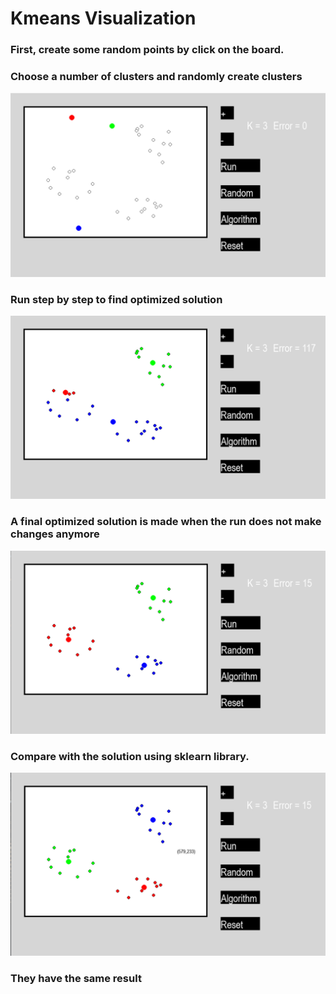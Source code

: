 # Kmeans Visualization
### First, create some random points by click on the board.
### Choose a number of clusters and randomly create clusters
![Example1](/1.png)
### Run step by step to find optimized solution
![Example2](/2.png)
### A final optimized solution is made when the run does not make changes anymore
![Example3](/3.png)
### Compare with the solution using sklearn library.
![Example4](/4.png)
### They have the same result
